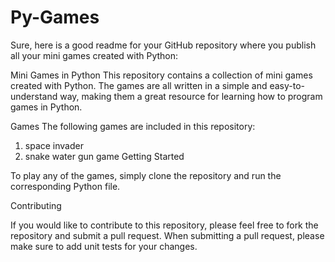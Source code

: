 # Py-Games

Sure, here is a good readme for your GitHub repository where you publish all your mini games created with Python:

Mini Games in Python
This repository contains a collection of mini games created with Python. The games are all written in a simple and easy-to-understand way, making them a great resource for learning how to program games in Python.

Games
The following games are included in this repository:
1) space invader
2) snake water gun game
Getting Started

To play any of the games, simply clone the repository and run the corresponding Python file. 

Contributing

If you would like to contribute to this repository, please feel free to fork the repository and submit a pull request. When submitting a pull request, please make sure to add unit tests for your changes.
